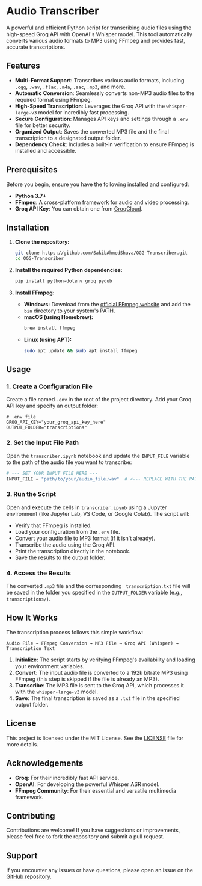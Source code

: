 # Audio Transcriber

A powerful and efficient Python script for transcribing audio files using the high-speed Groq API with OpenAI's Whisper model. This tool automatically converts various audio formats to MP3 using FFmpeg and provides fast, accurate transcriptions.

## Features

- **Multi-Format Support**: Transcribes various audio formats, including `.ogg`, `.wav`, `.flac`, `.m4a`, `.aac`, `.mp3`, and more.
- **Automatic Conversion**: Seamlessly converts non-MP3 audio files to the required format using FFmpeg.
- **High-Speed Transcription**: Leverages the Groq API with the `whisper-large-v3` model for incredibly fast processing.
- **Secure Configuration**: Manages API keys and settings through a `.env` file for better security.
- **Organized Output**: Saves the converted MP3 file and the final transcription to a designated output folder.
- **Dependency Check**: Includes a built-in verification to ensure FFmpeg is installed and accessible.

## Prerequisites

Before you begin, ensure you have the following installed and configured:

- **Python 3.7+**
- **FFmpeg**: A cross-platform framework for audio and video processing.
- **Groq API Key**: You can obtain one from [GroqCloud](https://console.groq.com/keys).

## Installation

1. **Clone the repository:**
   ```bash
   git clone https://github.com/SakibAhmedShuva/OGG-Transcriber.git
   cd OGG-Transcriber
   ```

2. **Install the required Python dependencies:**
   ```bash
   pip install python-dotenv groq pydub
   ```

3. **Install FFmpeg:**

   - **Windows:** Download from the [official FFmpeg website](https://ffmpeg.org/download.html) and add the `bin` directory to your system's PATH.
   - **macOS (using Homebrew):**
     ```bash
     brew install ffmpeg
     ```
   - **Linux (using APT):**
     ```bash
     sudo apt update && sudo apt install ffmpeg
     ```

## Usage

### 1. Create a Configuration File

Create a file named `.env` in the root of the project directory. Add your Groq API key and specify an output folder:

```env
# .env file
GROQ_API_KEY="your_groq_api_key_here"
OUTPUT_FOLDER="transcriptions"
```

### 2. Set the Input File Path

Open the `transcriber.ipynb` notebook and update the `INPUT_FILE` variable to the path of the audio file you want to transcribe:

```python
# --- SET YOUR INPUT FILE HERE ---
INPUT_FILE = "path/to/your/audio_file.wav"  # <--- REPLACE WITH THE PATH TO YOUR AUDIO FILE
```

### 3. Run the Script

Open and execute the cells in `transcriber.ipynb` using a Jupyter environment (like Jupyter Lab, VS Code, or Google Colab). The script will:

- Verify that FFmpeg is installed.
- Load your configuration from the `.env` file.
- Convert your audio file to MP3 format (if it isn't already).
- Transcribe the audio using the Groq API.
- Print the transcription directly in the notebook.
- Save the results to the output folder.

### 4. Access the Results

The converted `.mp3` file and the corresponding `_transcription.txt` file will be saved in the folder you specified in the `OUTPUT_FOLDER` variable (e.g., `transcriptions/`).

## How It Works

The transcription process follows this simple workflow:

```
Audio File → FFmpeg Conversion → MP3 File → Groq API (Whisper) → Transcription Text
```

1. **Initialize**: The script starts by verifying FFmpeg's availability and loading your environment variables.
2. **Convert**: The input audio file is converted to a 192k bitrate MP3 using FFmpeg (this step is skipped if the file is already an MP3).
3. **Transcribe**: The MP3 file is sent to the Groq API, which processes it with the `whisper-large-v3` model.
4. **Save**: The final transcription is saved as a `.txt` file in the specified output folder.

## License

This project is licensed under the MIT License. See the [LICENSE](LICENSE) file for more details.

## Acknowledgements

- **Groq**: For their incredibly fast API service.
- **OpenAI**: For developing the powerful Whisper ASR model.
- **FFmpeg Community**: For their essential and versatile multimedia framework.

## Contributing

Contributions are welcome! If you have suggestions or improvements, please feel free to fork the repository and submit a pull request.

## Support

If you encounter any issues or have questions, please open an issue on the [GitHub repository](https://github.com/SakibAhmedShuva/OGG-Transcriber).
